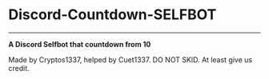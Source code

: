 # Discord-Countdown-SELFBOT
---

**A Discord Selfbot that countdown from 10**

Made by Cryptos1337, helped by Cuet1337. DO NOT SKID. At least give us credit.
